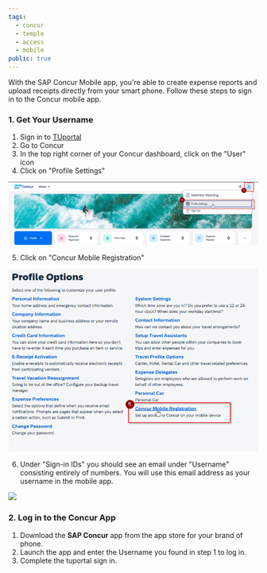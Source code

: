 ```yaml
---
tags:
  - concur
  - temple
  - access
  - mobile
public: true
---
```

With the SAP Concur Mobile app, you're able to create expense reports and upload receipts directly from your smart phone. Follow these steps to sign in to the Concur mobile app.

### 1. Get Your Username

1. Sign in to [TUportal](https://tuportal.temple.edu)
2. Go to Concur
3. In the top right corner of your Concur dashboard, click on the "User" icon
4. Click on "Profile Settings"

![](/assets/images/concur1-1024x257.png)

5. Click on "Concur Mobile Registration"

![](/assets/images/concur2.png)

6. Under "Sign-in IDs" you should see an email under "Username" consisting entirely of numbers. You will use this email address as your username in the mobile app.

![](https://sites.temple.edu/hbghelp/files/2025/03/image-1.png)

### 2. Log in to the Concur App

1. Download the **SAP Concur** app from the app store for your brand of phone.
2. Launch the app and enter the Username you found in step 1 to log in.
3. Complete the tuportal sign in.
